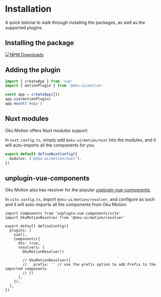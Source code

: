 # Installation

A quick tutorial to walk through installing the packages, as well as the supported plugins.

## Installing the package

<a href="https://www.npmjs.com/package/@oku-ui/motion" target="__blank"><img alt="NPM Downloads" src="https://img.shields.io/npm/dm/@oku-ui/motion?flat&colorA=002438&colorB=41c399"></a>

<InstallationTabs value="@oku-ui/motion" />

## Adding the plugin
```ts
import { createApp } from 'vue'
import { motionPlugin } from '@oku-ui/motion'

const app = createApp({})
app.use(motionPlugin)
app.mount('#app')
```

## Nuxt modules

Oku Motion offers Nuxt modules support.

In `nuxt.config.ts`, simply add `@oku-ui/motion/nuxt` into the modules, and it will auto-imports all the components for you.

```ts
export default defineNuxtConfig({
  modules: ['@oku-ui/motion/nuxt'],
})
```

## unplugin-vue-components

Oku Motion also has resolver for the popular [unplugin-vue-components](https://github.com/antfu/unplugin-vue-components).

In `vite.config.ts`, import `@oku-ui/motion/resolver`, and configure as such and it will auto-imports all the components from Oku Motion.

```ts{2,10  }
import Components from 'unplugin-vue-components/vite'
import OkuMotionResolver from '@oku-ui/motion/resolver'

export default defineConfig({
  plugins: [
    vue(),
    Components({
      dts: true,
      resolvers: [
        OkuMotionResolver()

        // OkuMotionResolver({
        //   prefix: '' // use the prefix option to add Prefix to the imported components
        // })
      ],
    }),
  ],
})
```
